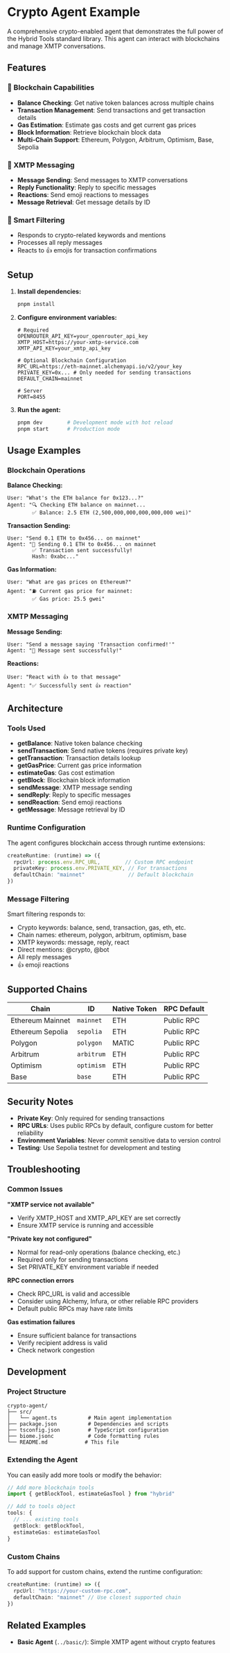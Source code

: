 # Crypto Agent Example

A comprehensive crypto-enabled agent that demonstrates the full power of the Hybrid Tools standard library. This agent can interact with blockchains and manage XMTP conversations.

## Features

### 🔗 Blockchain Capabilities
- **Balance Checking**: Get native token balances across multiple chains
- **Transaction Management**: Send transactions and get transaction details  
- **Gas Estimation**: Estimate gas costs and get current gas prices
- **Block Information**: Retrieve blockchain block data
- **Multi-Chain Support**: Ethereum, Polygon, Arbitrum, Optimism, Base, Sepolia

### 💬 XMTP Messaging
- **Message Sending**: Send messages to XMTP conversations
- **Reply Functionality**: Reply to specific messages
- **Reactions**: Send emoji reactions to messages
- **Message Retrieval**: Get message details by ID

### 🤖 Smart Filtering
- Responds to crypto-related keywords and mentions
- Processes all reply messages
- Reacts to 👍 emojis for transaction confirmations

## Setup

1. **Install dependencies:**
   ```bash
   pnpm install
   ```

2. **Configure environment variables:**
   ```env
   # Required
   OPENROUTER_API_KEY=your_openrouter_api_key
   XMTP_HOST=https://your-xmtp-service.com
   XMTP_API_KEY=your_xmtp_api_key

   # Optional Blockchain Configuration
   RPC_URL=https://eth-mainnet.alchemyapi.io/v2/your_key
   PRIVATE_KEY=0x... # Only needed for sending transactions
   DEFAULT_CHAIN=mainnet

   # Server
   PORT=8455
   ```

3. **Run the agent:**
   ```bash
   pnpm dev        # Development mode with hot reload
   pnpm start      # Production mode
   ```

## Usage Examples

### Blockchain Operations

**Balance Checking:**
```
User: "What's the ETH balance for 0x123...?"
Agent: "🔍 Checking ETH balance on mainnet...
        ✅ Balance: 2.5 ETH (2,500,000,000,000,000,000 wei)"
```

**Transaction Sending:**
```
User: "Send 0.1 ETH to 0x456... on mainnet"
Agent: "💸 Sending 0.1 ETH to 0x456... on mainnet
        ✅ Transaction sent successfully!
        Hash: 0xabc..."
```

**Gas Information:**
```
User: "What are gas prices on Ethereum?"
Agent: "⛽ Current gas price for mainnet:
        ✅ Gas price: 25.5 gwei"
```

### XMTP Messaging

**Message Sending:**
```
User: "Send a message saying 'Transaction confirmed!'"
Agent: "💬 Message sent successfully!"
```

**Reactions:**
```
User: "React with 👍 to that message"
Agent: "✅ Successfully sent 👍 reaction"
```

## Architecture

### Tools Used
- **getBalance**: Native token balance checking
- **sendTransaction**: Send native tokens (requires private key)
- **getTransaction**: Transaction details lookup
- **getGasPrice**: Current gas price information
- **estimateGas**: Gas cost estimation
- **getBlock**: Blockchain block information
- **sendMessage**: XMTP message sending
- **sendReply**: Reply to specific messages
- **sendReaction**: Send emoji reactions
- **getMessage**: Message retrieval by ID

### Runtime Configuration
The agent configures blockchain access through runtime extensions:
```typescript
createRuntime: (runtime) => ({
  rpcUrl: process.env.RPC_URL,        // Custom RPC endpoint
  privateKey: process.env.PRIVATE_KEY, // For transactions
  defaultChain: "mainnet"              // Default blockchain
})
```

### Message Filtering
Smart filtering responds to:
- Crypto keywords: balance, send, transaction, gas, eth, etc.
- Chain names: ethereum, polygon, arbitrum, optimism, base
- XMTP keywords: message, reply, react
- Direct mentions: @crypto, @bot
- All reply messages
- 👍 emoji reactions

## Supported Chains

| Chain            | ID         | Native Token | RPC Default |
| ---------------- | ---------- | ------------ | ----------- |
| Ethereum Mainnet | `mainnet`  | ETH          | Public RPC  |
| Ethereum Sepolia | `sepolia`  | ETH          | Public RPC  |
| Polygon          | `polygon`  | MATIC        | Public RPC  |
| Arbitrum         | `arbitrum` | ETH          | Public RPC  |
| Optimism         | `optimism` | ETH          | Public RPC  |
| Base             | `base`     | ETH          | Public RPC  |

## Security Notes

- **Private Key**: Only required for sending transactions
- **RPC URLs**: Uses public RPCs by default, configure custom for better reliability
- **Environment Variables**: Never commit sensitive data to version control
- **Testing**: Use Sepolia testnet for development and testing

## Troubleshooting

### Common Issues

**"XMTP service not available"**
- Verify XMTP_HOST and XMTP_API_KEY are set correctly
- Ensure XMTP service is running and accessible

**"Private key not configured"**
- Normal for read-only operations (balance checking, etc.)
- Required only for sending transactions
- Set PRIVATE_KEY environment variable if needed

**RPC connection errors**
- Check RPC_URL is valid and accessible
- Consider using Alchemy, Infura, or other reliable RPC providers
- Default public RPCs may have rate limits

**Gas estimation failures**
- Ensure sufficient balance for transactions
- Verify recipient address is valid
- Check network congestion

## Development

### Project Structure
```
crypto-agent/
├── src/
│   └── agent.ts          # Main agent implementation
├── package.json          # Dependencies and scripts
├── tsconfig.json         # TypeScript configuration
├── biome.jsonc           # Code formatting rules
└── README.md            # This file
```

### Extending the Agent
You can easily add more tools or modify the behavior:

```typescript
// Add more blockchain tools
import { getBlockTool, estimateGasTool } from "hybrid"

// Add to tools object
tools: {
  // ... existing tools
  getBlock: getBlockTool,
  estimateGas: estimateGasTool
}
```

### Custom Chains
To add support for custom chains, extend the runtime configuration:

```typescript
createRuntime: (runtime) => ({
  rpcUrl: "https://your-custom-rpc.com",
  defaultChain: "mainnet" // Use closest supported chain
})
```

## Related Examples

- **Basic Agent** (`../basic/`): Simple XMTP agent without crypto features
